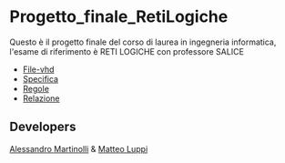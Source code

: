# Progetto_finale_RetiLogiche
Questo è il progetto finale del corso di laurea in ingegneria informatica, l'esame di riferimento è RETI LOGICHE con professore SALICE 
- [File-vhd](https://github.com/Al3ssandro-create/Progetto_finale_RetiLogiche/blob/main/10722458_10700492.vhd)
- [Specifica](https://github.com/Al3ssandro-create/Progetto_finale_RetiLogiche/blob/main/Specifica.pdf)
- [Regole](https://github.com/Al3ssandro-create/Progetto_finale_RetiLogiche/blob/main/Regole.pdf)
- [Relazione]()
## Developers
[Alessandro Martinolli](https://github.com/Al3ssandro-create) &
[Matteo Luppi](https://github.com/lups2000)
